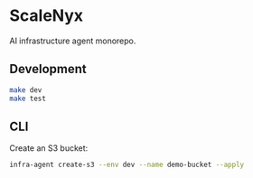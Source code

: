 # ScaleNyx

AI infrastructure agent monorepo.

## Development

```bash
make dev
make test
```

## CLI

Create an S3 bucket:

```bash
infra-agent create-s3 --env dev --name demo-bucket --apply
```
